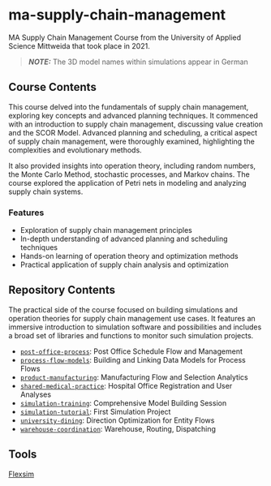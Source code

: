 # ma-supply-chain-management

MA Supply Chain Management Course from the University of Applied Science Mittweida that took place in 2021.

> **_NOTE:_** The 3D model names within simulations appear in German

## Course Contents

This course delved into the fundamentals of supply chain management, exploring key concepts and advanced planning techniques. It commenced with an introduction to supply chain management, discussing value creation and the SCOR Model. Advanced planning and scheduling, a critical aspect of supply chain management, were thoroughly examined, highlighting the complexities and evolutionary methods.

It also provided insights into operation theory, including random numbers, the Monte Carlo Method, stochastic processes, and Markov chains. The course explored the application of Petri nets in modeling and analyzing supply chain systems.

### Features

- Exploration of supply chain management principles
- In-depth understanding of advanced planning and scheduling techniques
- Hands-on learning of operation theory and optimization methods
- Practical application of supply chain analysis and optimization

## Repository Contents

The practical side of the course focused on building simulations and operation theories for supply chain management use cases. It features an immersive introduction to simulation software and possibilities and includes a broad set of libraries and functions to monitor such simulation projects.

- [`post-office-process`](/post-office-process/): Post Office Schedule Flow and Management
- [`process-flow-models`](/process-flow-models/): Building and Linking Data Models for Process Flows
- [`product-manufacturing`](/product-manufacturing/): Manufacturing Flow and Selection Analytics
- [`shared-medical-practice`](/shared-medical-practice/): Hospital Office Registration and User Analyses
- [`simulation-training`](/simulation-training/): Comprehensive Model Building Session
- [`simulation-tutorial`](/simulation-tutorial/): First Simulation Project
- [`university-dining`](/university-dining/): Direction Optimization for Entity Flows
- [`warehouse-coordination`](/warehouse-coordination/): Warehouse, Routing, Dispatching

## Tools

[Flexsim](https://www.flexsim.com/)
